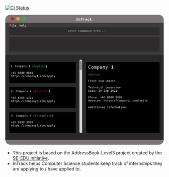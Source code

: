 [![CI Status](https://github.com/AY2223S1-CS2103T-T11-2/tp/workflows/Java%20CI/badge.svg)](https://github.com/AY2223S1-CS2103T-T11-2/tp/actions)

![Ui](docs/images/Ui.png)

* This project is based on the AddressBook-Level3 project created by the [SE-EDU initiative](https://se-education.org).
* InTrack helps Computer Science students keep track of internships they are applying to / have applied to.



